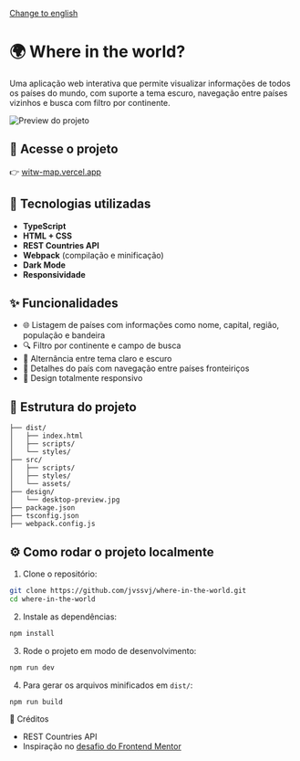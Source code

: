 [Change to english](README.md)

# 🌍 Where in the world?

Uma aplicação web interativa que permite visualizar informações de todos os países do mundo, com suporte a tema escuro, navegação entre países vizinhos e busca com filtro por continente.

![Preview do projeto](./design/desktop-preview.jpg)

## 🔗 Acesse o projeto

👉 [witw-map.vercel.app](https://witw-map.vercel.app/)

## 🧰 Tecnologias utilizadas

- **TypeScript**
- **HTML + CSS**
- **REST Countries API**
- **Webpack** (compilação e minificação)
- **Dark Mode**
- **Responsividade**

## ✨ Funcionalidades

- 🌐 Listagem de países com informações como nome, capital, região, população e bandeira
- 🔍 Filtro por continente e campo de busca
- 🌙 Alternância entre tema claro e escuro
- 📍 Detalhes do país com navegação entre países fronteiriços
- 📱 Design totalmente responsivo

## 📁 Estrutura do projeto

```
├── dist/
│   ├── index.html
│   ├── scripts/
│   └── styles/
├── src/
│   ├── scripts/
│   ├── styles/
│   └── assets/
├── design/
│   └── desktop-preview.jpg
├── package.json
├── tsconfig.json
├── webpack.config.js
```

## ⚙️ Como rodar o projeto localmente

1. Clone o repositório:

```bash
git clone https://github.com/jvssvj/where-in-the-world.git
cd where-in-the-world
```

2. Instale as dependências:

```bash
npm install
```

3. Rode o projeto em modo de desenvolvimento:

```bash
npm run dev
```

4. Para gerar os arquivos minificados em `dist/`:

```bash
npm run build
```

🤝 Créditos
- REST Countries API
- Inspiração no [desafio do Frontend Mentor](https://www.frontendmentor.io/challenges/rest-countries-api-with-color-theme-switcher-5cacc469fec04111f7b848ca)
